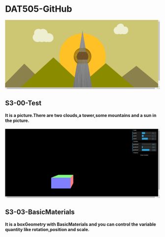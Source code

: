 # DAT505-GitHub
![Alt text](https://github.com/3033935295/DAT505-GitHub/blob/master/image/3.png)
## S3-00-Test
#### It is a picture.There are two clouds,a tower,some mountains and a sun in the picture.

![Alt text](https://github.com/3033935295/DAT505-GitHub/blob/master/image/4.png)
## S3-03-BasicMaterials
#### It is a boxGeometry with BasicMaterials and you can control the variable quantity like rotation,position and scale.

